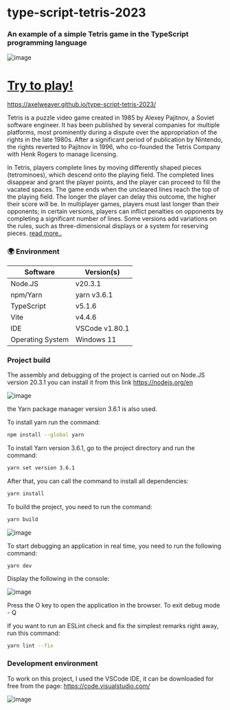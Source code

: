# type-script-tetris-2023
### An example of a simple Tetris game in the TypeScript programming language

![image](https://github.com/Axelweaver/type-script-tetris-2023/assets/15805062/a406c7a3-7ac4-4727-86e4-dabda2e95204)

# [Try to play!](https://axelweaver.github.io/type-script-tetris-2023/) 

<https://axelweaver.github.io/type-script-tetris-2023/>


Tetris  is a puzzle video game created in 1985 by Alexey Pajitnov, a Soviet software engineer. It has been published by several companies for multiple platforms, most prominently during a dispute over the appropriation of the rights in the late 1980s. After a significant period of publication by Nintendo, the rights reverted to Pajitnov in 1996, who co-founded the Tetris Company with Henk Rogers to manage licensing.

In Tetris, players complete lines by moving differently shaped pieces (tetrominoes), which descend onto the playing field. The completed lines disappear and grant the player points, and the player can proceed to fill the vacated spaces. The game ends when the uncleared lines reach the top of the playing field. The longer the player can delay this outcome, the higher their score will be. In multiplayer games, players must last longer than their opponents; in certain versions, players can inflict penalties on opponents by completing a significant number of lines. Some versions add variations on the rules, such as three-dimensional displays or a system for reserving pieces. [read more..](https://en.wikipedia.org/wiki/Tetris) 



### 🌍 Environment
| Software	| Version(s)
| --- | ---
| Node.JS	| v20.3.1
| npm/Yarn	| yarn v3.6.1
| TypeScript | v5.1.6
| Vite | v4.4.6
| IDE | VSCode v1.80.1
| Operating System	| Windows 11

### Project build

The assembly and debugging of the project is carried out on Node.JS version 20.3.1
you can install it from this link <https://nodejs.org/en>

![image](https://github.com/Axelweaver/type-script-arcanoid-2023/assets/15805062/e873c0ae-0fd1-4b62-84b3-15d70c6d1066)


the Yarn package manager version 3.6.1 is also used.

To install yarn run the command:
```bash
npm install --global yarn
```

To install Yarn version 3.6.1, go to the project directory and run the command:
```bash
yarn set version 3.6.1
```

After that, you can call the command to install all dependencies:
```bash
yarn install
```

To build the project, you need to run the command:

```bash
yarn build
```
![image](https://github.com/Axelweaver/type-script-arcanoid-2023/assets/15805062/d0d1911d-2b76-4f0e-8348-31b6d09b8ca9)


To start debugging an application in real time, you need to run the following command:
```bash
yarn dev
```
Display the following in the console:

![image](https://github.com/Axelweaver/type-script-arcanoid-2023/assets/15805062/01723161-0584-4107-a5d6-2071f38dff97)

Press the O key to open the application in the browser.
To exit debug mode - Q

If you want to run an ESLint check and fix the simplest remarks right away, run this command:

```bash
yarn lint --fix
```

### Development environment

To work on this project, I used the VSСode IDE, it can be downloaded for free from the page: <https://code.visualstudio.com/>

![image](https://github.com/Axelweaver/type-script-arcanoid-2023/assets/15805062/a0b1ecb8-220c-406d-a663-7cf9686c7e31)

